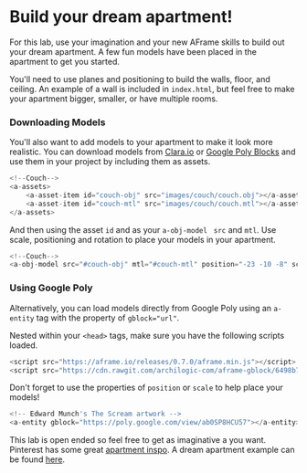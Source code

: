 # Build your dream apartment!

For this lab, use your imagination and your new AFrame skills to build out your dream apartment. A few fun models have been placed in the apartment to get you started.

You'll need to use planes and positioning to build the walls, floor, and ceiling. An example of a wall is included in `index.html`, but feel free to make your apartment bigger, smaller, or have multiple rooms.

### Downloading Models

You'll also want to add models to your apartment to make it look more realistic. You can download models from [Clara.io](https://clara.io/library) or [Google Poly Blocks](https://poly.google.com/) and use them in your project by including them as assets. 
 
```js
<!--Couch-->
<a-assets>
	<a-asset-item id="couch-obj" src="images/couch/couch.obj"></a-asset-item>
	<a-asset-item id="couch-mtl" src="images/couch/couch.mtl"></a-asset-item>
</a-assets>

```
 
And then using the asset ```id``` and as your ```a-obj-model ``` ```src``` and ```mtl```. Use scale, positioning and rotation to place your models in your apartment.

```js
<!--Couch-->
<a-obj-model src="#couch-obj" mtl="#couch-mtl" position="-23 -10 -8" scale="7 7 7"></a-obj-model>
```

### Using Google Poly

Alternatively, you can load models directly from Google Poly using an `a-entity` tag with the property of `gblock="url"`.

Nested within your `<head>` tags, make sure you have the following scripts loaded.

```js
<script src="https://aframe.io/releases/0.7.0/aframe.min.js"></script>
<script src="https://cdn.rawgit.com/archilogic-com/aframe-gblock/6498b71d/dist/gblock.js"></script>
```
Don't forget to use the properties of `position` or `scale` to help place your models!

```js
<!-- Edward Munch's The Scream artwork -->
<a-entity gblock="https://poly.google.com/view/ab0SP8HCU57"></a-entity>
```

This lab is open ended so feel free to get as imaginative a you want. Pinterest has some great [apartment inspo](https://www.pinterest.com/saraseven/tiny-apartment-inspiration/?lp=true). A dream apartment example can be found [here](https://melaniep518.github.io/dream-apt/).
